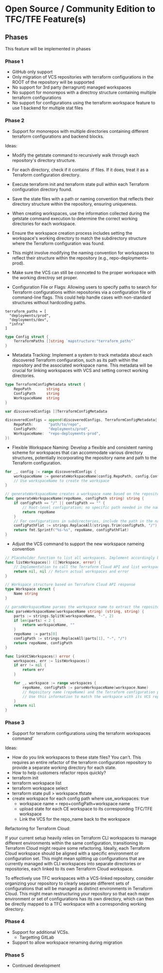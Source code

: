 # Open Source / Community Edition to TFC/TFE Feature(s)

## Phases
This feature will be implemented in phases

### Phase 1
- GitHub only support
- Only migration of VCS repositories with terraform configurations in the ROOT of the repository will be supported
- No support for 3rd party (terragrunt) managed workspaces
- No support for monorepos with a directroy structure containing multiple terraform configurations
- No support for configurations using the terraform workspace feature to use 1 backend for multiple stat files

### Phase 2
- Support for monorepos with multiple directories containing different terraform configurations and backend blocks.

Ideas:

- Modify the getstate command to recursively walk through each repository's directory structure.
- For each directory, check if it contains .tf files. If it does, treat it as a Terraform configuration directory.
- Execute terraform init and terraform state pull within each Terraform configuration directory found.
- Save the state files with a path or naming convention that reflects their directory structure within the repository, ensuring uniqueness.
- When creating workspaces, use the information collected during the getstate command execution to determine the correct working directories for each workspace.
- Ensure the workspace creation process includes setting the workspace's working directory to match the subdirectory structure where the Terraform configuration was found.
- This might involve modifying the naming convention for workspaces to reflect their structure within the repository (e.g., repo-deployments-prod).
- Make sure the VCS can still be connceted to the proper workspace with the working directroy set proper.

- Configuration File or Flags: Allowing users to specify paths to search for Terraform configurations within repositories via a configuration file or command-line flags. This could help handle cases with non-standard structures without hardcoding paths.

```hcl
terraform_paths = [
  "deployments/prod",
  "deployments/dev",
  "infra"
]
```

```go
type Config struct {
    TerraformPaths []string `mapstructure:"terraform_paths"`
}
```

- Metadata Tracking: Implement a system to track metadata about each discovered Terraform configuration, such as its path within the repository and the associated workspace name. This metadata will be crucial for linking workspaces with VCS and setting correct working directories.

```go
type TerraformConfigMetadata struct {
    RepoPath       string
    ConfigPath     string
    WorkspaceName  string
}

var discoveredConfigs []TerraformConfigMetadata

discoveredConfigs = append(discoveredConfigs, TerraformConfigMetadata{
    RepoPath:       "path/to/repo",
    ConfigPath:     "deployments/prod",
    WorkspaceName:  "repo-deployments-prod",
})
```

- Flexible Workspace Naming: Develop a flexible and consistent naming scheme for workspaces that can accommodate various directory structures, potentially incorporating the repository name and path to the Terraform configuration.

```go
for _, config := range discoveredConfigs {
    workspaceName := generateWorkspaceName(config.RepoPath, config.ConfigPath)
    // Use workspaceName to create the workspace
}

// generateWorkspaceName creates a workspace name based on the repository path and Terraform configuration path
func generateWorkspaceName(repoName, configPath string) string {
    if configPath == "/" || configPath == "" {
        // Root-level configuration; no specific path needed in the name
        return repoName
    }
    // For configurations in subdirectories, include the path in the name
    configPathFlat := strings.ReplaceAll(strings.Trim(configPath, "/"), "/", "-")
    return fmt.Sprintf("%s-%s", repoName, configPathFlat)
}
```

- Adjust the VCS command to support the new workspace nameing convention

```go
// Placeholder function to list all workspaces. Implement accordingly based on your setup.
func listWorkspaces() ([]Workspace, error) {
    // Implementation to call the Terraform Cloud API and list workspaces
    return nil, nil // Return actual workspaces and error
}

// Workspace structure based on Terraform Cloud API response
type Workspace struct {
    Name string
}

// parseWorkspaceName parses the workspace name to extract the repository name and config path
func parseWorkspaceName(workspaceName string) (string, string) {
    parts := strings.SplitN(workspaceName, "-", 2)
    if len(parts) < 2 {
        return workspaceName, ""
    }
    repoName := parts[0]
    configPath := strings.ReplaceAll(parts[1], "-", "/")
    return repoName, configPath
}

func linkVCSWorkspaces() error {
    workspaces, err := listWorkspaces()
    if err != nil {
        return err
    }

    for _, workspace := range workspaces {
        repoName, configPath := parseWorkspaceName(workspace.Name)
        // Repository name (repoName) and the Terraform configuration path (configPath)
        // Use this information to match the workspace with its VCS repository and set the working directory
    }
    return nil
}
```

### Phase 3
- Support for terraform configurations using the terraform workspaces command'

Ideas:

- How do you link workspaces to these state files? You can't. This requires an entire refactor of the terraform configuration repository to provide a separate working directory for each state.
- How to help customers refactor repos quickly?
- terraform init
- terraform workspace list
- terraform workspace select <workspace>
- terraform state pull > workspace.tfstate
- create workspace for each config path where use_workspaces: true
  - workspace name = repo+configPath+workspace name
  - upload state for each CE workspace to its corresponding TFC/TFE workspace
  - Link the VCS for the repo_name back to the workspace

Refactoring for Terraform Cloud:

If your current setup heavily relies on Terraform CLI workspaces to manage different environments within the same configuration, transitioning to Terraform Cloud might require some refactoring.
Ideally, each Terraform Cloud workspace should be aligned with a specific environment or configuration set. This might mean splitting up configurations that are currently managed with CLI workspaces into separate directories or repositories, each linked to its own Terraform Cloud workspace.

To effectively use TFC workspaces with a VCS-linked repository, consider organizing your repository to clearly separate different sets of configurations that will be managed as distinct environments in Terraform Cloud.
This might mean restructuring your repository so that each major environment or set of configurations has its own directory, which can then be directly mapped to a TFC workspace with a corresponding working directory.


### Phase 4
- Support for additional VCSs.
  - Targetting GitLab
- Support to allow workspace renaming during migration

### Phase 5
- Continued development